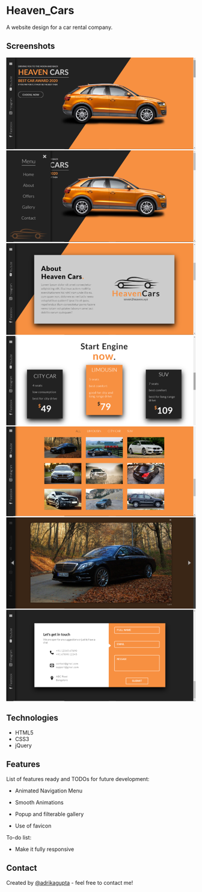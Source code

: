 # Heaven_Cars
A website design for a car rental company.

## Screenshots
<img src="/screenshots/Screenshot (24).png">

<img src="/screenshots/Screenshot (25).png">

<img src="/screenshots/Screenshot (26).png">

<img src="/screenshots/Screenshot (27).png" >

<img src="/screenshots/Screenshot (28).png" >

<img src="/screenshots/Screenshot (29).png">

<img src="/screenshots/Screenshot (30).png"> 

## Technologies
* HTML5
* CSS3
* jQuery

## Features
List of features ready and TODOs for future development:

* Animated Navigation Menu

* Smooth Animations

* Popup and filterable gallery

* Use of favicon

To-do list:
* Make it fully responsive


## Contact
Created by [@adrikagupta](https://github.com/adrikagupta) - feel free to contact me!
